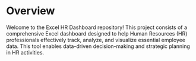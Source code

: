 # Overview


Welcome to the Excel HR Dashboard repository! This project consists of a comprehensive Excel dashboard designed to help Human Resources (HR) professionals effectively track, analyze, and visualize essential employee data. This tool enables data-driven decision-making and strategic planning in HR activities.